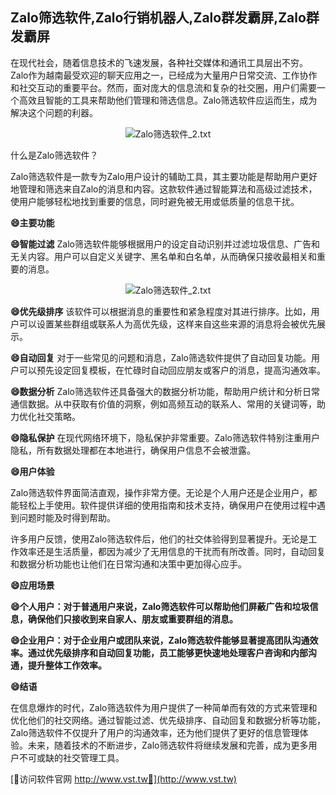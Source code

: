 ## **Zalo筛选软件,Zalo行销机器人,Zalo群发霸屏,Zalo群发霸屏**

在现代社会，随着信息技术的飞速发展，各种社交媒体和通讯工具层出不穷。Zalo作为越南最受欢迎的聊天应用之一，已经成为大量用户日常交流、工作协作和社交互动的重要平台。然而，面对庞大的信息流和复杂的社交圈，用户们需要一个高效且智能的工具来帮助他们管理和筛选信息。Zalo筛选软件应运而生，成为解决这个问题的利器。

 <center><img src="https://vst.tw/MP4/tuiguang/png/6.png" alt="Zalo筛选软件_2.txt"></center>

什么是Zalo筛选软件？

Zalo筛选软件是一款专为Zalo用户设计的辅助工具，其主要功能是帮助用户更好地管理和筛选来自Zalo的消息和内容。这款软件通过智能算法和高级过滤技术，使用户能够轻松地找到重要的信息，同时避免被无用或低质量的信息干扰。

**😄主要功能**

**😄智能过滤**
Zalo筛选软件能够根据用户的设定自动识别并过滤垃圾信息、广告和无关内容。用户可以自定义关键字、黑名单和白名单，从而确保只接收最相关和重要的消息。

 <center><img src="https://vst.tw/MP4/tuiguang/png/3.png" alt="Zalo筛选软件_2.txt"></center>

**😄优先级排序**
该软件可以根据消息的重要性和紧急程度对其进行排序。比如，用户可以设置某些群组或联系人为高优先级，这样来自这些来源的消息将会被优先展示。

**😄自动回复**
对于一些常见的问题和消息，Zalo筛选软件提供了自动回复功能。用户可以预先设定回复模板，在忙碌时自动回应朋友或客户的消息，提高沟通效率。

**😄数据分析**
Zalo筛选软件还具备强大的数据分析功能，帮助用户统计和分析日常通信数据。从中获取有价值的洞察，例如高频互动的联系人、常用的关键词等，助力优化社交策略。

**😄隐私保护**
在现代网络环境下，隐私保护非常重要。Zalo筛选软件特别注重用户隐私，所有数据处理都在本地进行，确保用户信息不会被泄露。

**😄用户体验**

Zalo筛选软件界面简洁直观，操作非常方便。无论是个人用户还是企业用户，都能轻松上手使用。软件提供详细的使用指南和技术支持，确保用户在使用过程中遇到问题时能及时得到帮助。

许多用户反馈，使用Zalo筛选软件后，他们的社交体验得到显著提升。无论是工作效率还是生活质量，都因为减少了无用信息的干扰而有所改善。同时，自动回复和数据分析功能也让他们在日常沟通和决策中更加得心应手。

**😄应用场景**

**😄个人用户：对于普通用户来说，Zalo筛选软件可以帮助他们屏蔽广告和垃圾信息，确保他们只接收到来自家人、朋友或重要群组的消息。**

**😄企业用户：对于企业用户或团队来说，Zalo筛选软件能够显著提高团队沟通效率。通过优先级排序和自动回复功能，员工能够更快速地处理客户咨询和内部沟通，提升整体工作效率。**

**😄结语**

在信息爆炸的时代，Zalo筛选软件为用户提供了一种简单而有效的方式来管理和优化他们的社交网络。通过智能过滤、优先级排序、自动回复和数据分析等功能，Zalo筛选软件不仅提升了用户的沟通效率，还为他们提供了更好的信息管理体验。未来，随着技术的不断进步，Zalo筛选软件将继续发展和完善，成为更多用户不可或缺的社交管理工具。


[👻访问软件官网 http://www.vst.tw👻](http://www.vst.tw)
